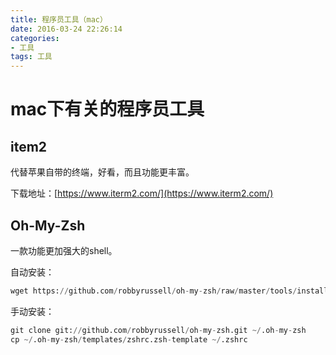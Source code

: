 ```yaml
---
title: 程序员工具（mac）
date: 2016-03-24 22:26:14
categories:
- 工具
tags: 工具
---
```

# mac下有关的程序员工具
<!-- more -->
## item2

代替苹果自带的终端，好看，而且功能更丰富。

下载地址：[https://www.iterm2.com/](https://www.iterm2.com/)

## Oh-My-Zsh

一款功能更加强大的shell。

自动安装：
``` python
wget https://github.com/robbyrussell/oh-my-zsh/raw/master/tools/install.sh -O - | sh
```
手动安装：
``` python
git clone git://github.com/robbyrussell/oh-my-zsh.git ~/.oh-my-zsh
cp ~/.oh-my-zsh/templates/zshrc.zsh-template ~/.zshrc
```
